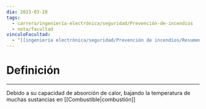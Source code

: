 ```yaml
---
dia: 2023-03-28
tags:
  - carrera/ingeniería-electrónica/seguridad/Prevención-de-incendios
  - nota/facultad
vinculoFacultad:
  - "[[ingeniería electrónica/seguridad/Prevención de incendios/Resumen.md]]"
---
```

# Definición
---
Debido a su capacidad de absorción de calor, bajando la temperatura de muchas sustancias en [[Combustible|combustión]]